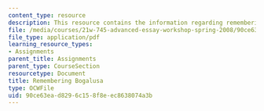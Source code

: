 ```yaml
---
content_type: resource
description: This resource contains the information regarding remembering bogalusa.
file: /media/courses/21w-745-advanced-essay-workshop-spring-2008/90ce63ead8296c158f8eec8638074a3b_MIT21W_745S08_rembrg_bogsa.pdf
file_type: application/pdf
learning_resource_types:
- Assignments
parent_title: Assignments
parent_type: CourseSection
resourcetype: Document
title: Remembering Bogalusa
type: OCWFile
uid: 90ce63ea-d829-6c15-8f8e-ec8638074a3b
---
```

